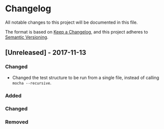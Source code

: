 # Changelog
All notable changes to this project will be documented in this file.

The format is based on [Keep a Changelog](https://keepachangelog.com/en/1.0.0/),
and this project adheres to [Semantic Versioning](https://semver.org/spec/v2.0.0.html).

## [Unreleased] - 2017-11-13
### Changed
- Changed the test structure to be run from a single file, instead of calling `mocha --recursive`. 

### Added


### Changed


### Removed





